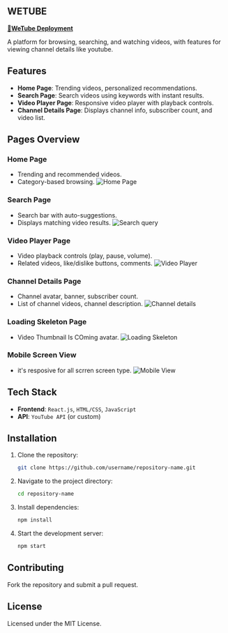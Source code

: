 
## WETUBE 

[**🔗WeTube Deployment**](https://ytdiwakar.netlify.app/)

A platform for browsing, searching, and watching videos, with features for viewing channel details like youtube.

## Features

- **Home Page**: Trending videos, personalized recommendations.
- **Search Page**: Search videos using keywords with instant results.
- **Video Player Page**: Responsive video player with playback controls.
- **Channel Details Page**: Displays channel info, subscriber count, and video list.

## Pages Overview

### Home Page

- Trending and recommended videos.
- Category-based browsing.
![Home Page](https://github.com/user-attachments/assets/f035e964-765d-4d0d-b758-54d0fd875d64)
### Search Page
- Search bar with auto-suggestions.
- Displays matching video results.
![Search query](https://github.com/user-attachments/assets/2ecdd990-49f5-47c9-92bc-de38cc9e3f7b)
### Video Player Page
- Video playback controls (play, pause, volume).
- Related videos, like/dislike buttons, comments.
![Video Player](https://github.com/user-attachments/assets/2137cac6-0587-4537-aca6-692981182380)
### Channel Details Page

- Channel avatar, banner, subscriber count.
- List of channel videos, channel description.
![Channel details ](https://github.com/user-attachments/assets/ddde09eb-bb36-4a2a-8de6-503bd3ee9ade)

### Loading Skeleton Page
- Video Thumbnail Is COming avatar.
![Loading Skeleton](https://github.com/user-attachments/assets/89b625f3-53a1-4a0a-9810-b02d1dbdaef6)


### Mobile Screen View
- it's resposive for all scrren screen type.
![Mobile View](https://github.com/user-attachments/assets/63b86b9d-eb7b-4d05-9da0-eb65414b232f)



## Tech Stack

- **Frontend**: `React.js`, `HTML/CSS`, `JavaScript`
- **API**: `YouTube API` (or custom)

## Installation

1. Clone the repository:
    ```bash
    git clone https://github.com/username/repository-name.git
    ```
2. Navigate to the project directory:
    ```bash
    cd repository-name
    ```
3. Install dependencies:
    ```bash
    npm install

    ```
4. Start the development server:
    ```bash
    npm start
    ```

## Contributing

Fork the repository and submit a pull request.

## License

Licensed under the MIT License.

